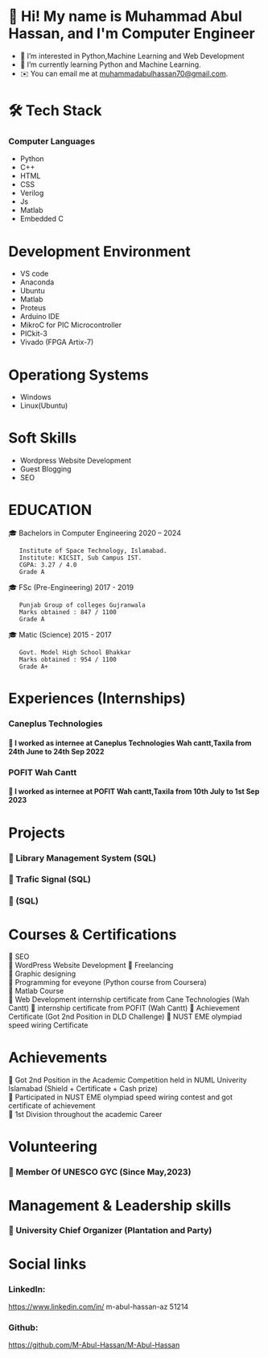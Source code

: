 # 👋 Hi! My name is Muhammad Abul Hassan, and I'm Computer Engineer
- 👀 I’m interested in Python,Machine Learning and Web Development
- 🌱 I’m currently learning Python and Machine Learning.
- ✉️ You can email me at muhammadabulhassan70@gmail.com.

# 🛠 Tech Stack
### Computer Languages
- Python   
- C++  
- HTML  
- CSS  
- Verilog  
- Js  
- Matlab 
- Embedded C

# Development Environment
- VS code
- Anaconda
- Ubuntu
- Matlab
- Proteus
- Arduino IDE
- MikroC for PIC Microcontroller
- PICkit-3
- Vivado (FPGA Artix-7)
 
# Operationg Systems
- Windows
- Linux(Ubuntu)

# Soft Skills
- Wordpress Website Development
- Guest Blogging
- SEO

# EDUCATION
🎓 Bachelors in Computer Engineering                    2020 – 2024
 
       Institute of Space Technology, Islamabad.
       Institute: KICSIT, Sub Campus IST.
       CGPA: 3.27 / 4.0
       Grade A

🎓 FSc (Pre-Engineering)                                2017 - 2019

       Punjab Group of colleges Gujranwala
       Marks obtained : 847 / 1100
       Grade A
       

🎓 Matic (Science)                                      2015 - 2017

       Govt. Model High School Bhakkar
       Marks obtained : 954 / 1100
       Grade A+
       
 # Experiences (Internships)
 ### Caneplus Technologies  
#### 🌱 I worked as internee at Caneplus Technologies Wah cantt,Taxila  from  24th June to 24th Sep 2022 

 ### POFIT Wah Cantt  
#### 🌱 I worked as internee at POFIT Wah cantt,Taxila  from  10th July to 1st Sep 2023

 # Projects
 ### 🌱 Library Management System (SQL)
 ### 🌱 Trafic Signal (SQL)
 ### 🌱  (SQL)

 
 # Courses & Certifications 
 🌱 SEO  
 🌱 WordPress Website Development 
 🌱 Freelancing  
 🌱 Graphic designing  
 🌱 Programming for eveyone (Python course from Coursera)   
 🌱 Matlab Course   
 🌱 Web Development internship certificate from Cane Technologies (Wah Cantt)
 🌱 internship certificate from POFIT (Wah Cantt)
 🌱 Achievement Certificate (Got 2nd Position in DLD Challenge) 
 🌱 NUST EME olympiad speed wiring Certificate 
    
 
# Achievements
🌱 Got 2nd Position in the Academic Competition held in NUML Univerity Islamabad (Shield + Certificate + Cash prize)    
🌱 Participated in NUST EME olympiad speed wiring contest and got certificate of achievement    
🌱 1st Division throughout the academic Career  

# Volunteering
### 🌱 Member Of UNESCO GYC (Since May,2023)

# Management & Leadership skills
 ### 🌱 University Chief Organizer (Plantation and Party)

# Social links
### LinkedIn:
https://www.linkedin.com/in/ m-abul-hassan-az 51214 

### Github:
 https://github.com/M-Abul-Hassan/M-Abul-Hassan


